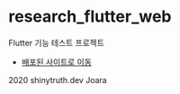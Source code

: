 # research_flutter_web

Flutter 기능 테스트 프로젝트

- [배포된 사이트로 이동](https://helloweb-6882a.web.app)

2020 shinytruth.dev
Joara